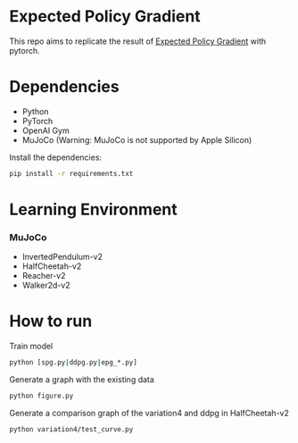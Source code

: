 # Expected Policy Gradient

This repo aims to replicate the result of [Expected Policy Gradient]([https://arxiv.org/abs/1706.05374](https://arxiv.org/abs/1706.05374))   with pytorch.

# Dependencies

- Python
- PyTorch
- OpenAI Gym
- MuJoCo (Warning: MuJoCo is not supported by Apple Silicon)

Install the dependencies:

```bash
pip install -r requirements.txt
```

# Learning Environment

### MuJoCo

- InvertedPendulum-v2
- HalfCheetah-v2
- Reacher-v2
- Walker2d-v2

# How to run

Train model

```bash
python [spg.py|ddpg.py|epg_*.py]
```

Generate a graph with the existing data

```bash
python figure.py
```

Generate a comparison graph of the variation4 and ddpg in HalfCheetah-v2

```bash
python variation4/test_curve.py
```